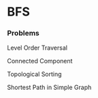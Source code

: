 # BFS

### Problems

Level Order Traversal

Connected Component

Topological Sorting

Shortest Path in Simple Graph

